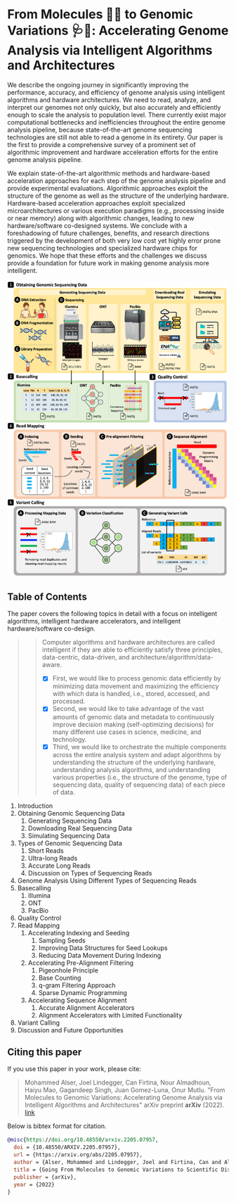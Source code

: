 # From Molecules :dna::test_tube: to Genomic Variations :stethoscope::pill:: Accelerating Genome Analysis via Intelligent Algorithms and Architectures

We describe the ongoing journey in significantly improving the performance, accuracy, and efficiency of genome analysis using intelligent algorithms and hardware architectures. We need to read, analyze, and interpret our genomes not only quickly, but also accurately and efficiently enough to scale the analysis to population level. There currently exist major computational bottlenecks and inefficiencies throughout the entire genome analysis pipeline, because state-of-the-art genome sequencing technologies are still not able to read a genome in its entirety. Our paper is the first to provide a comprehensive survey of a prominent set of algorithmic improvement and hardware acceleration efforts for the entire genome analysis pipeline.

We explain state-of-the-art algorithmic methods and hardware-based acceleration approaches for each step of the genome analysis pipeline and provide experimental evaluations. Algorithmic approaches exploit the structure of the genome as well as the structure of the underlying hardware. Hardware-based acceleration approaches exploit specialized microarchitectures or various execution paradigms (e.g., processing inside or near memory) along with algorithmic changes, leading to new hardware/software co-designed systems. We conclude with a foreshadowing of future challenges, benefits, and research directions triggered by the development of both very low cost yet highly error prone new sequencing technologies and specialized hardware chips for genomics. We hope that these efforts and the challenges we discuss provide a foundation for future work in making genome analysis more intelligent. 


![alt text](https://github.com/CMU-SAFARI/Molecules2Variations/blob/main/Figures/Molecules2GenomicVariations.png?raw=true)

## Table of Contents
The paper covers the following topics in detail with a focus on intelligent algorithms, intelligent hardware accelerators, and intelligent hardware/software co-design.

>> Computer algorithms and hardware architectures are called intelligent if they are able to efficiently satisfy three principles, 
data-centric, data-driven, and architecture/algorithm/data-aware.
>> - [x] First, we would like to process genomic data efficiently by minimizing data movement and maximizing the efficiency with which data is handled, i.e., stored, accessed, and processed. 
>> - [x] Second, we would like to take advantage of the vast amounts of genomic data and metadata to continuously improve decision making (self-optimizing decisions) for many different use cases in science, medicine, and technology. 
>> - [x] Third, we would like to orchestrate the multiple components across the entire analysis system and adapt algorithms by understanding the structure of the underlying hardware, understanding analysis algorithms, and understanding various properties (i.e., the structure of the genome, type of sequencing data, quality of sequencing data) of each piece of data.


1. Introduction
2. Obtaining Genomic Sequencing Data
    1. Generating Sequencing Data
    2. Downloading Real Sequencing Data
    3. Simulating Sequencing Data
3. Types of Genomic Sequencing Data
    1. Short Reads
    2. Ultra-long Reads
    3. Accurate Long Reads
    4. Discussion on Types of Sequencing Reads
4. Genome Analysis Using Different Types of Sequencing Reads
5. Basecalling
    1. Illumina
    2. ONT
    3. PacBio
6. Quality Control
7. Read Mapping
    1. Accelerating Indexing and Seeding
        1. Sampling Seeds
        2. Improving Data Structures for Seed Lookups
        3. Reducing Data Movement During Indexing
    2. Accelerating Pre-Alignment Filtering
        1. Pigeonhole Principle
        2. Base Counting
        3. q-gram Filtering Approach
        4. Sparse Dynamic Programming
    3. Accelerating Sequence Alignment
        1. Accurate Alignment Accelerators
        2. Alignment Accelerators with Limited Functionality
8. Variant Calling
9. Discussion and Future Opportunities


## Citing this paper

If you use this paper in your work, please cite:

> Mohammed Alser, Joel Lindegger, Can Firtina, Nour Almadhoun, Haiyu Mao, Gagandeep Singh, Juan Gomez-Luna, Onur Mutlu. 
> "From Molecules to Genomic Variations: Accelerating Genome Analysis via Intelligent Algorithms and Architectures"
> arXiv preprint **arXiv** (2022). [link](https://arxiv.org/abs/2205.07957)

Below is bibtex format for citation.

```bibtex
@misc{https://doi.org/10.48550/arxiv.2205.07957,
  doi = {10.48550/ARXIV.2205.07957},
  url = {https://arxiv.org/abs/2205.07957},
  author = {Alser, Mohammed and Lindegger, Joel and Firtina, Can and Almadhoun, Nour and Mao, Haiyu and Singh, Gagandeep and Gomez-Luna, Juan and Mutlu, Onur},
  title = {Going From Molecules to Genomic Variations to Scientific Discovery: Intelligent Algorithms and Architectures for Intelligent Genome Analysis},
  publisher = {arXiv},
  year = {2022}
}
```
